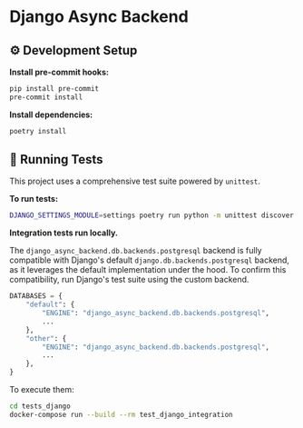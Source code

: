 # Django Async Backend

## ⚙️ Development Setup

**Install pre-commit hooks:**
```bash
pip install pre-commit
pre-commit install
```

**Install dependencies:**
```bash
poetry install
```

## 🧪 Running Tests

This project uses a comprehensive test suite powered by `unittest`.

**To run tests:**
```bash
DJANGO_SETTINGS_MODULE=settings poetry run python -m unittest discover -s tests
```

**Integration tests run locally.**

The `django_async_backend.db.backends.postgresql` backend is fully compatible with Django's default `django.db.backends.postgresql` backend, as it leverages the default implementation under the hood. To confirm this compatibility, run Django's test suite using the custom backend.

```python
DATABASES = {
    "default": {
        "ENGINE": "django_async_backend.db.backends.postgresql",
        ...
    },
    "other": {
        "ENGINE": "django_async_backend.db.backends.postgresql",
        ...
    },
}
```

To execute them:

```bash
cd tests_django
docker-compose run --build --rm test_django_integration
```
